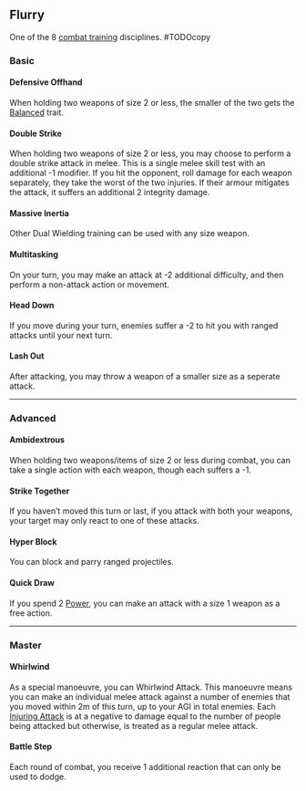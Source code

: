## Flurry
One of the 8 [combat training](Combat-Training) disciplines.
#TODOcopy

### Basic

#### Defensive Offhand
When holding two weapons of size 2 or less, the smaller of the two gets the [Balanced](Weapon-Traits#Balanced) trait.

#### Double Strike
When holding two weapons of size 2 or less, you may choose to perform a double strike attack in melee. This is a single melee skill test with an additional -1 modifier. If you hit the opponent, roll damage for each weapon separately, they take the worst of the two injuries. If their armour mitigates the attack, it suffers an additional 2 integrity damage.

#### Massive Inertia
Other Dual Wielding training can be used with any size weapon.

#### Multitasking
On your turn, you may make an attack at -2 additional difficulty, and then perform a non-attack action or movement.

#### Head Down
If you move during your turn, enemies suffer a -2 to hit you with ranged attacks until your next turn.

#### Lash Out
After attacking, you may throw a weapon of a smaller size as a seperate attack.

---

### Advanced

#### Ambidextrous
When holding two weapons/items of size 2 or less during combat, you can take a single action with each weapon, though each suffers a -1.

#### Strike Together
 If you haven’t moved this turn or last, if you attack with both your weapons, your target may only react to one of these attacks. 

#### Hyper Block
You can block and parry ranged projectiles. 

#### Quick Draw
If you spend 2 [Power](Stats#Power), you can make an attack with a size 1 weapon as a free action.

---
### Master
#### Whirlwind
As a special manoeuvre, you can Whirlwind Attack. This manoeuvre means you can make an individual melee attack against a number of enemies that you moved within 2m of this turn, up to your AGI in total enemies. Each [Injuring Attack](Combat#Injuring%20Attack) is at a negative to damage equal to the number of people being attacked but otherwise, is treated as a regular melee attack.

#### Battle Step
Each round of combat, you receive 1 additional reaction that can only be used to dodge.
